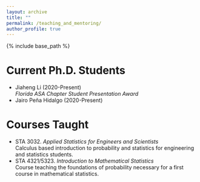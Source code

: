 ```yaml
--- 
layout: archive
title: ""
permalink: /teaching_and_mentoring/
author_profile: true
---
```


{% include base_path %}


Current Ph.D. Students
=======
<ul>
<li>
Jiaheng Li (2020-Present)<br>
<i>Florida ASA Chapter Student Presentation Award</i>
</li>
<li>
Jairo Pe&#241;a Hidalgo (2020-Present)
</li>
</ul>



Courses Taught
========
<ul>
<li>
STA 3032. <i>Applied Statistics for Engineers and Scientists</i><br>
Calculus based introduction to probability and statistics for engineering and statistics students. 
</li>
<li>
STA 4321/5323. <i>Introduction to Mathematical Statistics</i><br>
Course teaching the foundations of probability necessary for a first course in mathematical statistics. 
</li>
</ul>


